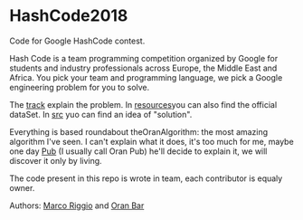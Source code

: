 # HashCode2018
Code for Google HashCode contest.

Hash Code is a team programming competition organized by Google for students and industry professionals across Europe, 
the Middle East and Africa. You pick your team and programming language, we pick a Google engineering problem for you to solve. 

The [track](/resources/online_qualification_round_2018.pdf) explain the problem.
In [resources](/resources)you can also find the official dataSet.
In [src](/src) yuo can find an idea of "solution".

Everything is based roundabout theOranAlgorithm: the most amazing algorithm I've seen.
I can't explain what it does, it's too much for me, maybe one day [Pub](https://github.com/OranBar) (I usually call Oran Pub)
he'll decide to explain it, we will discover it only by living. 


The code present in this repo is wrote in team, each contributor is equaly owner.

Authors: [Marco Riggio](https://github.com/MarcoAlessandroRiggio) and [Oran Bar](https://github.com/OranBar)
